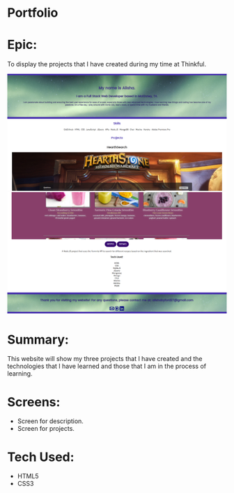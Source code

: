 # Portfolio

# Epic: 
To display the projects that I have created during my time at Thinkful.

![Screenshots](https://github.com/serenity4eternity786/portfolio2/blob/master/images/newcap1.png)
![Screenshots](https://github.com/serenity4eternity786/portfolio2/blob/master/images/newcap2.png)

# Summary:
This website will show my three projects that I have created and the technologies that I have learned and those that I am in the process of learning.

# Screens:
- Screen for description.
- Screen for projects.

# Tech Used:
- HTML5
- CSS3
